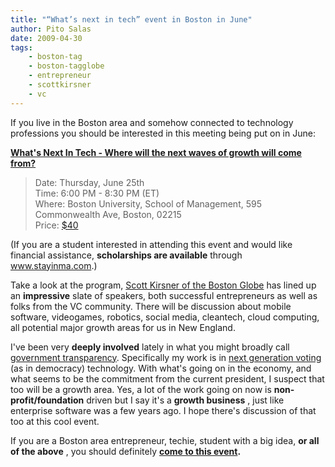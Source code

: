 ```yaml
---
title: "“What’s next in tech” event in Boston in June"
author: Pito Salas
date: 2009-04-30
tags:
    - boston-tag
    - boston-tagglobe
    - entrepreneur
    - scottkirsner
    - vc
---
```




If you live in the Boston area and somehow connected to technology professions
you should be interested in this meeting being put on in June:

**[What's Next In Tech - Where will the next waves of growth will come
from?](<http://whatsnext.eventbrite.com/>)**

> Date: Thursday, June 25th  
> Time: 6:00 PM - 8:30 PM (ET)  
> Where: Boston University, School of Management, 595 Commonwealth Ave,
> Boston, 02215  
> Price: [$40](<http://whatsnext.eventbrite.com/>)

(If you are a student interested in attending this event and would like
financial assistance, **scholarships are available** through
www.stayinma.com.)

Take a look at the program, [Scott Kirsner of the Boston
Globe](<http://www.innoeco.com/>) has lined up an **impressive** slate of
speakers, both successful entrepreneurs as well as folks from the VC
community. There will be discussion about mobile software, videogames,
robotics, social media, cleantech, cloud computing, all potential major growth
areas for us in New England.

I've been very **deeply involved** lately in what you might broadly call
[government transparency](<http://www.sunlightfoundation.com/>). Specifically
my work is in [next generation voting](<http://www.osdv.org/>) (as in
democracy) technology. With what's going on in the economy, and what seems to
be the commitment from the current president, I suspect that too will be a
growth area. Yes, a lot of the work going on now is **non-profit/foundation**
driven but I say it's a **growth business** , just like enterprise software
was a few years ago. I hope there's discussion of that too at this cool event.

If you are a Boston area entrepreneur, techie, student with a big idea, **or
all of the above** , you should definitely **[come to this
event](<http://whatsnext.eventbrite.com/>).**


